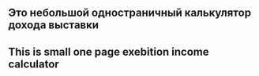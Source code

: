## Это небольшой одностраничный калькулятор дохода выставки
## This is small one page exebition income calculator
